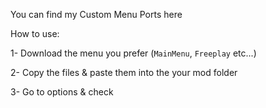 You can find my Custom Menu Ports here

How to use:

1- Download the menu you prefer (`MainMenu`, `Freeplay` etc...)

2- Copy the files & paste them into the your mod folder

3- Go to options & check